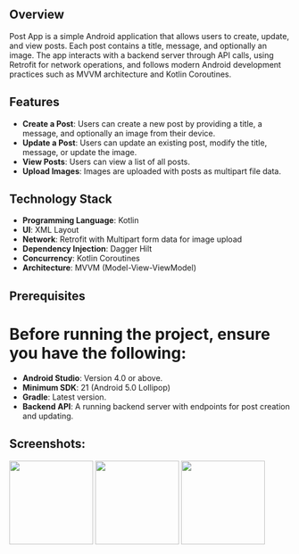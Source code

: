## Overview
Post App is a simple Android application that allows users to create, update, and view posts. Each post contains a title, message, and optionally an image. The app interacts with a backend server through API calls, using Retrofit for network operations, and follows modern Android development practices such as MVVM architecture and Kotlin Coroutines.

## Features
- **Create a Post**: Users can create a new post by providing a title, a message, and optionally an image from their device.
- **Update a Post**: Users can update an existing post, modify the title, message, or update the image.
- **View Posts**: Users can view a list of all posts.
- **Upload Images**: Images are uploaded with posts as multipart file data.

## Technology Stack
- **Programming Language**: Kotlin
- **UI**: XML Layout
- **Network**: Retrofit with Multipart form data for image upload
- **Dependency Injection**: Dagger Hilt
- **Concurrency**: Kotlin Coroutines
- **Architecture**: MVVM (Model-View-ViewModel)

## Prerequisites
# Before running the project, ensure you have the following:

- **Android Studio**: Version 4.0 or above.
- **Minimum SDK**: 21 (Android 5.0 Lollipop)
- **Gradle**: Latest version.
- **Backend API**: A running backend server with endpoints for post creation and updating.

## Screenshots:
<div>
<img src="https://github.com/redaxxxx/PostApp/blob/master/image1.jpeg" width="150">
<img src="https://github.com/redaxxxx/PostApp/blob/master/image2.jpeg" width="150">
<img src="https://github.com/redaxxxx/PostApp/blob/master/image3.jpeg" width="150">
</div>
